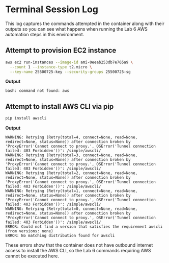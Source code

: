 # Terminal Session Log

This log captures the commands attempted in the container along with their outputs so you can see what happens when running the Lab 6 AWS automation steps in this environment.

## Attempt to provision EC2 instance

```bash
aws ec2 run-instances --image-id ami-0eeab253db7e765a9 \
  --count 1 --instance-type t2.micro \
  --key-name 25500725-key --security-groups 25500725-sg
```

**Output**
```
bash: command not found: aws
```

## Attempt to install AWS CLI via pip

```bash
pip install awscli
```

**Output**
```
WARNING: Retrying (Retry(total=4, connect=None, read=None, redirect=None, status=None)) after connection broken by 'ProxyError('Cannot connect to proxy.', OSError('Tunnel connection failed: 403 Forbidden'))': /simple/awscli/
WARNING: Retrying (Retry(total=3, connect=None, read=None, redirect=None, status=None)) after connection broken by 'ProxyError('Cannot connect to proxy.', OSError('Tunnel connection failed: 403 Forbidden'))': /simple/awscli/
WARNING: Retrying (Retry(total=2, connect=None, read=None, redirect=None, status=None)) after connection broken by 'ProxyError('Cannot connect to proxy.', OSError('Tunnel connection failed: 403 Forbidden'))': /simple/awscli/
WARNING: Retrying (Retry(total=1, connect=None, read=None, redirect=None, status=None)) after connection broken by 'ProxyError('Cannot connect to proxy.', OSError('Tunnel connection failed: 403 Forbidden'))': /simple/awscli/
WARNING: Retrying (Retry(total=0, connect=None, read=None, redirect=None, status=None)) after connection broken by 'ProxyError('Cannot connect to proxy.', OSError('Tunnel connection failed: 403 Forbidden'))': /simple/awscli/
ERROR: Could not find a version that satisfies the requirement awscli (from versions: none)
ERROR: No matching distribution found for awscli
```

These errors show that the container does not have outbound internet access to install the AWS CLI, so the Lab 6 commands requiring AWS cannot be executed here.
